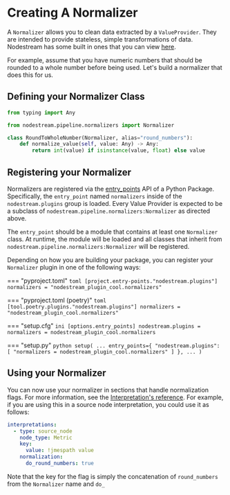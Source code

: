 # Creating A Normalizer

A `Normalizer` allows you to clean data extracted by a `ValueProvider`. They are intended to provide stateless, simple
transformations of data. Nodestream has some built in ones that you can view [here](../reference/normalizers.md).

For example, assume that you have numeric numbers that should be rounded to a whole number before being used.
Let's build a normalizer that does this for us.

## Defining your Normalizer Class

```python
from typing import Any

from nodestream.pipeline.normalizers import Normalizer

class RoundToWholeNumber(Normalizer, alias="round_numbers"):
    def normalize_value(self, value: Any) -> Any:
        return int(value) if isinstance(value, float) else value
```

## Registering your Normalizer

Normalizers are registered via the [entry_points](https://setuptools.pypa.io/en/latest/userguide/entry_point.html#entry-points-for-plugins) API of a Python Package. Specifically, the `entry_point` named `normalizers` inside of the `nodestream.plugins` group is loaded. Every Value Provider is expected to be a subclass of `nodestream.pipeline.normalizers:Normalizer` as directed above.

The `entry_point` should be a module that contains at least one `Normalizer` class. At runtime, the module will be loaded and all classes that inherit from `nodestream.pipeline.normalizers:Normalizer` will be registered.

Depending on how you are building your package, you can register your `Normalizer` plugin in one of the following ways:

=== "pyproject.toml"
    ```toml
    [project.entry-points."nodestream.plugins"]
    normalizers = "nodestream_plugin_cool.normalizers"
    ```

=== "pyproject.toml (poetry)"
    ```toml
    [tool.poetry.plugins."nodestream.plugins"]
    normalizers = "nodestream_plugin_cool.normalizers"
    ```

=== "setup.cfg"
    ```ini
    [options.entry_points]
    nodestream.plugins =
        normalizers = nodestream_plugin_cool.normalizers
    ```

=== "setup.py"
    ```python
    setup(
        ...
        entry_points={
            "nodestream.plugins": [
                "normalizers = nodestream_plugin_cool.normalizers"
            ]
        },
        ...
    )
    ```

## Using your Normalizer

You can now use your normalizer in sections that handle normalization flags. For more information,
see the [Interpretation's reference](../reference/interpretations.md). For example, if you are using this
in a source node interpretation, you could use it as follows:

```yaml
interpretations:
  - type: source_node
    node_type: Metric
    key:
      value: !jmespath value
    normalization:
      do_round_numbers: true
```

Note that the key for the flag is simply the concatenation of `round_numbers` from the `Normalizer` name and `do_`

